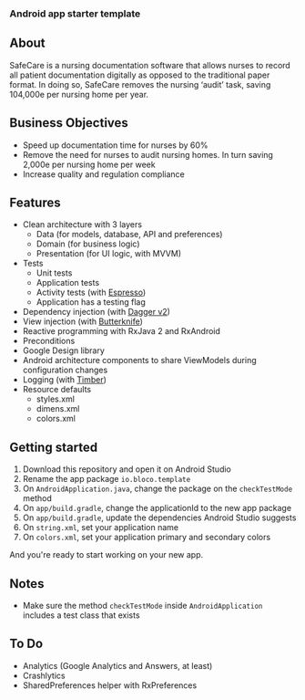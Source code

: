 ### Android app starter template


## About

SafeCare is a nursing documentation software that allows nurses to record all patient documentation digitally as opposed to the traditional paper format. In doing so, SafeCare removes the nursing ‘audit’ task, saving 104,000e per nursing home per year.


## Business Objectives
* Speed up documentation time for nurses by 60%
* Remove the need for nurses to audit nursing homes. In turn saving 2,000e per nursing home per week
* Increase quality and regulation compliance





## Features
- Clean architecture with 3 layers
    - Data (for models, database, API and preferences)
    - Domain (for business logic)
    - Presentation (for UI logic, with MVVM)
- Tests
    - Unit tests
    - Application tests
    - Activity tests (with [Espresso](https://google.github.io/android-testing-support-library/docs/espresso/))
    - Application has a testing flag
- Dependency injection (with [Dagger v2](http://google.github.io/dagger/))
- View injection (with [Butterknife](http://jakewharton.github.io/butterknife/))
- Reactive programming with RxJava 2 and RxAndroid
- Preconditions
- Google Design library
- Android architecture components to share ViewModels during configuration changes
- Logging (with [Timber](https://github.com/JakeWharton/timber))
- Resource defaults
    - styles.xml
    - dimens.xml
    - colors.xml

## Getting started

1. Download this repository and open it on Android Studio
1. Rename the app package `io.bloco.template`
1. On `AndroidApplication.java`, change the package on the `checkTestMode` method
1. On `app/build.gradle`, change the applicationId to the new app package
1. On `app/build.gradle`, update the dependencies Android Studio suggests
1. On `string.xml`, set your application name 
1. On `colors.xml`, set your application primary and secondary colors 

And you're ready to start working on your new app.

## Notes

- Make sure the method `checkTestMode` inside `AndroidApplication` includes a test class
  that exists

## To Do

- Analytics (Google Analytics and Answers, at least)
- Crashlytics
- SharedPreferences helper with RxPreferences

